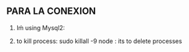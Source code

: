 ## PARA LA CONEXION

1. Iḿ using Mysql2:

2. to kill process:  sudo killall -9 node : its to delete processes
